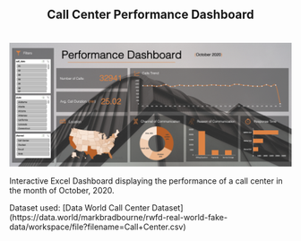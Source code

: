 ## <p align="center"> Call Center Performance Dashboard <p>

<br>
 
<img src="dashboard.png"/>

<br>

<p>
	Interactive Excel Dashboard displaying the performance of a call center in the month of October, 2020.
</p>

<p>
	Dataset used: [Data World Call Center Dataset](https://data.world/markbradbourne/rwfd-real-world-fake-data/workspace/file?filename=Call+Center.csv)
</p>
